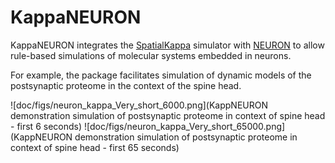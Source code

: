 KappaNEURON
===========

KappaNEURON integrates the [SpatialKappa][SpatialKappa] simulator with
[NEURON][NEURON] to allow rule-based simulations of molecular systems
embedded in neurons.

For example, the package facilitates simulation of dynamic models of
the postsynaptic proteome in the context of the spine head.

![doc/figs/neuron_kappa_Very_short_6000.png](KappNEURON demonstration
 simulation of postsynaptic proteome in context of spine head - first
 6 seconds)
![doc/figs/neuron_kappa_Very_short_65000.png](KappNEURON demonstration
 simulation of postsynaptic proteome in context of spine head - first 65 seconds)



[SpatialKappa]: https://github.com/davidcsterratt/SpatialKappa "SpatialKappa"

[NEURON]: http://neuron.yale.edu/neuron/ "NEURON"
